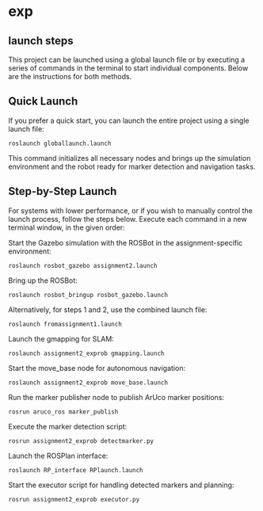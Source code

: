 # exp
## launch steps
This project can be launched using a global launch file or by executing a series of commands in the terminal to start individual components. Below are the instructions for both methods.

## Quick Launch
If you prefer a quick start, you can launch the entire project using a single launch file:
```console
roslaunch globallaunch.launch
```
This command initializes all necessary nodes and brings up the simulation environment and the robot ready for marker detection and navigation tasks.


## Step-by-Step Launch
For systems with lower performance, or if you wish to manually control the launch process, follow the steps below. Execute each command in a new terminal window, in the given order:

Start the Gazebo simulation with the ROSBot in the assignment-specific environment:
```console
roslaunch rosbot_gazebo assignment2.launch
```
Bring up the ROSBot:
```console
roslaunch rosbot_bringup rosbot_gazebo.launch
```
Alternatively, for steps 1 and 2, use the combined launch file:
```console
roslaunch fromassignment1.launch
```
Launch the gmapping for SLAM:
```console
roslaunch assignment2_exprob gmapping.launch
```
Start the move_base node for autonomous navigation:
```console
roslaunch assignment2_exprob move_base.launch
```
Run the marker publisher node to publish ArUco marker positions:
```console
rosrun aruco_ros marker_publish
```
Execute the marker detection script:
```console
rosrun assignment2_exprob detectmarker.py
```
Launch the ROSPlan interface:
```console
roslaunch RP_interface RPlaunch.launch
```
Start the executor script for handling detected markers and planning:
```console
rosrun assignment2_exprob executor.py
```
